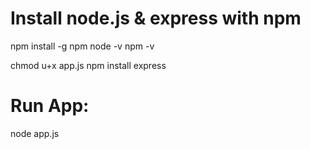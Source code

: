 # Install node.js & express with npm
npm install -g npm
node -v
npm -v

chmod u+x app.js
npm install express

# Run App:
node app.js
